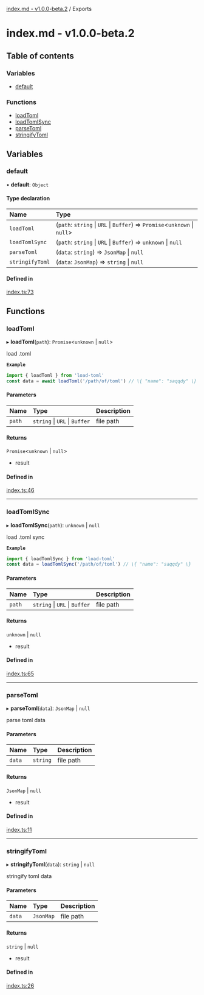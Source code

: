 [index.md - v1.0.0-beta.2](README.md) / Exports

# index.md - v1.0.0-beta.2

## Table of contents

### Variables

- [default](modules.md#default)

### Functions

- [loadToml](modules.md#loadtoml)
- [loadTomlSync](modules.md#loadtomlsync)
- [parseToml](modules.md#parsetoml)
- [stringifyToml](modules.md#stringifytoml)

## Variables

### default

• **default**: `Object`

#### Type declaration

| Name            | Type                                                                       |
| :-------------- | :------------------------------------------------------------------------- |
| `loadToml`      | (`path`: `string` \| `URL` \| `Buffer`) => `Promise`<`unknown` \| `null`\> |
| `loadTomlSync`  | (`path`: `string` \| `URL` \| `Buffer`) => `unknown` \| `null`             |
| `parseToml`     | (`data`: `string`) => `JsonMap` \| `null`                                  |
| `stringifyToml` | (`data`: `JsonMap`) => `string` \| `null`                                  |

#### Defined in

[index.ts:73](https://github.com/saqqdy/load-toml/blob/87d9c22/src/index.ts#L73)

## Functions

### loadToml

▸ **loadToml**(`path`): `Promise`<`unknown` \| `null`\>

load .toml

**`Example`**

```ts
import { loadToml } from 'load-toml'
const data = await loadToml('/path/of/toml') // \{ "name": "saqqdy" \}
```

#### Parameters

| Name   | Type                          | Description |
| :----- | :---------------------------- | :---------- |
| `path` | `string` \| `URL` \| `Buffer` | file path   |

#### Returns

`Promise`<`unknown` \| `null`\>

- result

#### Defined in

[index.ts:46](https://github.com/saqqdy/load-toml/blob/87d9c22/src/index.ts#L46)

---

### loadTomlSync

▸ **loadTomlSync**(`path`): `unknown` \| `null`

load .toml sync

**`Example`**

```ts
import { loadTomlSync } from 'load-toml'
const data = loadTomlSync('/path/of/toml') // \{ "name": "saqqdy" \}
```

#### Parameters

| Name   | Type                          | Description |
| :----- | :---------------------------- | :---------- |
| `path` | `string` \| `URL` \| `Buffer` | file path   |

#### Returns

`unknown` \| `null`

- result

#### Defined in

[index.ts:65](https://github.com/saqqdy/load-toml/blob/87d9c22/src/index.ts#L65)

---

### parseToml

▸ **parseToml**(`data`): `JsonMap` \| `null`

parse toml data

#### Parameters

| Name   | Type     | Description |
| :----- | :------- | :---------- |
| `data` | `string` | file path   |

#### Returns

`JsonMap` \| `null`

- result

#### Defined in

[index.ts:11](https://github.com/saqqdy/load-toml/blob/87d9c22/src/index.ts#L11)

---

### stringifyToml

▸ **stringifyToml**(`data`): `string` \| `null`

stringify toml data

#### Parameters

| Name   | Type      | Description |
| :----- | :-------- | :---------- |
| `data` | `JsonMap` | file path   |

#### Returns

`string` \| `null`

- result

#### Defined in

[index.ts:26](https://github.com/saqqdy/load-toml/blob/87d9c22/src/index.ts#L26)
